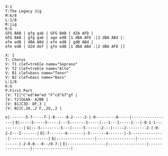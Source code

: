 ```music-abc
X:1
T:The Legacy Jig
M:6/8
L:1/8
R:jig
K:G
GFG BAB | gfg gab | GFG BAB | d2A AFD |
GFG BAB | gfg gab | age edB |1 dBA AFD :|2 dBA ABd |:
efe edB | dBA ABd | efe edB | gdB ABd |
efe edB | d2d def | gfe edB |1 dBA ABd :|2 dBA AFD |]
```

```music-abc
X: 1
T: Chorus
V: T1 clef=treble name="Soprano"
V: T2 clef=treble name="Alto"
V: B1 clef=bass name="Tenor"
V: B2 clef=bass name="Bass"
L:1/8
K:G
P:First Part
[V: T1]"C"ed"Am"ed "F"cd"G7"gf |
[V: T2]GGAA- A2BB |
[V: B1]C3D- DF,3 |
[V: B2]C,2A,,2 F,,2G,,2 |
```

`e|-------5-7-----7-|-8-----8-2-----2-|-0---------0-----|-----------------|`
`B|-----5-----5-----|---5-------3-----|---1---1-----1---|-0-1-1-----------|`
`G|---5---------5---|-----5-------2---|-----2---------2-|-0-2-2---2-------|`
`D|-7-------6-------|-5-------4-------|-3---------------|-----------------|`
`A|-----------------|-----------------|-----------------|-2-0-0---0--/8-7-|`
`E|-----------------|-----------------|-----------------|-----------------|`
